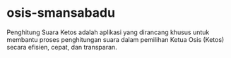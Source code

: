 # osis-smansabadu
Penghitung Suara Ketos adalah aplikasi yang dirancang khusus untuk membantu proses penghitungan suara dalam pemilihan Ketua Osis (Ketos) secara efisien, cepat, dan transparan. 
